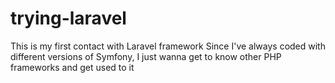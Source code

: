 # trying-laravel
This is my first contact with Laravel framework
Since I've always coded with different versions of Symfony, I just wanna get to know other PHP frameworks and get used to it
